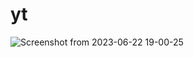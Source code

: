 # yt

![Screenshot from 2023-06-22 19-00-25](https://github.com/Anand4756/yt/assets/73114463/ea9f516d-c77c-4395-bd63-ee31e5aea60c)
